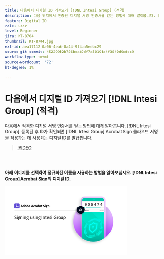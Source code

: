```yaml
---
title: 다음에서 디지털 ID 가져오기 [!DNL Intesi Group] (적격)
description: 다음 위치에서 인증된 디지털 서명 인증서를 얻는 방법에 대해 알아봅니다. [!DNL Intesi Group]
feature: Digital ID
role: User
level: Beginner
jira: KT-8704
thumbnail: KT-8704.jpg
exl-id: aea17112-0a06-4ea6-8a44-9f4ba5eebc29
source-git-commit: 452299b2b786beab9df7a5019da4f3840d9cdec9
workflow-type: tm+mt
source-wordcount: '72'
ht-degree: 1%

---
```


# 다음에서 디지털 ID 가져오기 [!DNL Intesi Group] (적격)

다음에서 적격한 디지털 서명 인증서를 얻는 방법에 대해 알아봅니다. [!DNL Intesi Group]. 등록된 후 ID가 확인되면 [!DNL Intesi Group] Acrobat Sign 클라우드 서명을 적용하는 데 사용되는 디지털 ID를 발급합니다.

>[!VIDEO](https://video.tv.adobe.com/v/337064?quality=12&learn=on&hidetitle=true)

<br> 

**아래 이미지를 선택하여 정규화된 이름을 사용하는 방법을 알아보십시오. [!DNL Intesi Group] Acrobat Sign의 디지털 ID.**

[![이미지](assets/IntesiSign_400.png)](intesi-sign.md)
